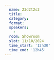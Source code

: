 ```yaml
---
  name: 23d2t2s3
  title: 
  category: 
  format: 
  speakers: 
    - 
  room: Showroom
  slot: 11/10/2024
  time_start: '12h30'
  time_end: '12h45'
---
```

